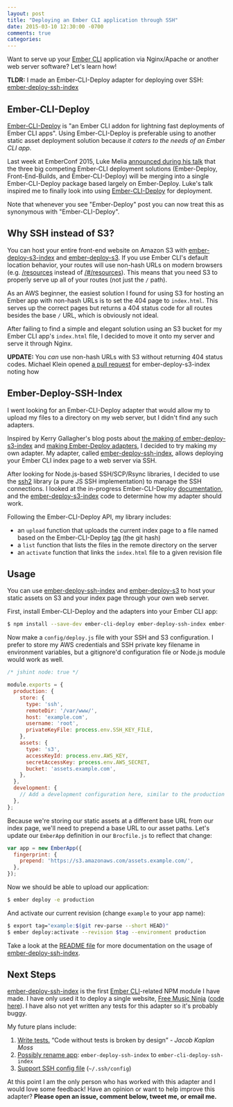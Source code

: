 ```yaml
---
layout: post
title: "Deploying an Ember CLI application through SSH"
date: 2015-03-10 12:30:00 -0700
comments: true
categories: 
---
```


Want to serve up your [Ember CLI][] application via Nginx/Apache or another web server software?  Let's learn how!

**TLDR:** I made an Ember-CLI-Deploy adapter for deploying over SSH: [ember-deploy-ssh-index][]

## Ember-CLI-Deploy

[Ember-CLI-Deploy][] is "an Ember CLI addon for lightning fast deployments of Ember CLI apps".  Using Ember-CLI-Deploy is preferable using to another static asset deployment solution because *it caters to the needs of an Ember CLI app*.

Last week at EmberConf 2015, Luke Melia [announced during his talk][luke's talk] that the three big competing Ember-CLI deployment solutions (Ember-Deploy, Front-End-Builds, and Ember-CLI-Deploy) will be merging into a single Ember-CLI-Deploy package based largely on Ember-Deploy.  Luke's talk inspired me to finally look into using [Ember-CLI-Deploy][] for deployment.

Note that whenever you see "Ember-Deploy" post you can now treat this as synonymous with "Ember-CLI-Deploy".

## Why SSH instead of S3?

You can host your entire front-end website on Amazon S3 with [ember-deploy-s3-index][] and [ember-deploy-s3][].  If you use Ember CLI's default location behavior, your routes will use non-hash URLs on modern browsers (e.g. [/resources][] instead of [/#/resources][]).  This means that you need S3 to properly serve up all of your routes (not just the `/` path).

As an AWS beginner, the easiest solution I found for using S3 for hosting an Ember app with non-hash URLs is to set the 404 page to `index.html`.  This serves up the correct pages but returns a 404 status code for all routes besides the base `/` URL, which is obviously not ideal.

After failing to find a simple and elegant solution using an S3 bucket for my Ember CLI app's `index.html` file, I decided to move it onto my server and serve it through Nginx.

**UPDATE:** You *can* use non-hash URLs with S3 without returning 404 status codes.  Michael Klein opened [a pull request][non-hash explanation] for ember-deploy-s3-index noting how

## Ember-Deploy-SSH-Index

I went looking for an Ember-CLI-Deploy adapter that would allow my to upload my files to a directory on my web server, but I didn't find any such adapters.

Inspired by Kerry Gallagher's blog posts about [the making of ember-deploy-s3-index][] and [making Ember-Deploy adapters][], I decided to try making my own adapter.  My adapter, called [ember-deploy-ssh-index][], allows deploying your Ember CLI index page to a web server via SSH.

After looking for Node.js-based SSH/SCP/Rsync libraries, I decided to use the [ssh2][] library (a pure JS SSH implementation) to manage the SSH connections.  I looked at the in-progress Ember-CLI-Deploy [documentation][ember-cli-deploy documentation], and the [ember-deploy-s3-index][] code to determine how my adapter should work.

Following the Ember-CLI-Deploy API, my library includes:

- an `upload` function that uploads the current index page to a file named based on the Ember-CLI-Deploy [tag][tag] (the git hash)
- a `list` function that lists the files in the remote directory on the server
- an `activate` function that links the `index.html` file to a given revision file

## Usage

You can use [ember-deploy-ssh-index][] and [ember-deploy-s3][] to host your static assets on S3 and your index page through your own web server.

First, install Ember-CLI-Deploy and the adapters into your Ember CLI app:

```bash
$ npm install --save-dev ember-cli-deploy ember-deploy-ssh-index ember-deploy-s3
```

Now make a `config/deploy.js` file with your SSH and S3 configuration.  I prefer to store my AWS credentials and SSH private key filename in environment variables, but a gitignore'd configuration file or Node.js module would work as well.

```js
/* jshint node: true */

module.exports = {
  production: {
    store: {
      type: 'ssh',
      remoteDir: '/var/www/',
      host: 'example.com',
      username: 'root',
      privateKeyFile: process.env.SSH_KEY_FILE,
    },
    assets: {
      type: 's3',
      accessKeyId: process.env.AWS_KEY,
      secretAccessKey: process.env.AWS_SECRET,
      bucket: 'assets.example.com',
    },
  },
  development: {
    // Add a development configuration here, similar to the production one above
  },
};
```

Because we're storing our static assets at a different base URL from our index page, we'll need to prepend a base URL to our asset paths.  Let's update our `EmberApp` definition in our `Brocfile.js` to reflect that change:

```js
var app = new EmberApp({
  fingerprint: {
    prepend: 'https://s3.amazonaws.com/assets.example.com/',
  },
});
```

Now we should be able to upload our application:

```bash
$ ember deploy -e production
```

And activate our current revision (change `example` to your app name):

```bash
$ export tag="example:$(git rev-parse --short HEAD)"
$ ember deploy:activate --revision $tag --environment production
```

Take a look at the [README file][] for more documentation on the usage of [ember-deploy-ssh-index][].


## Next Steps

[ember-deploy-ssh-index][] is the first [Ember CLI][]-related NPM module I have made.  I have only used it to deploy a single website, [Free Music Ninja][] ([code here][fmn code]).  I have also not yet written any tests for this adapter so it's probably buggy.

My future plans include:

1. [Write tests.][#3]  <q>Code without tests is broken by design</q> - <cite>Jacob Kaplan Moss</cite>
2. [Possibly rename app][#10]: `ember-deploy-ssh-index` to `ember-cli-deploy-ssh-index`
3. [Support SSH config file][#7] (`~/.ssh/config`)

At this point I am the only person who has worked with this adapter and I would love some feedback!  Have an opinion or want to help improve this adapter?  **Please open an issue, comment below, tweet me, or email me.**


[ember cli]: http://ember-cli.com
[ember-deploy-s3]: https://github.com/LevelbossMike/ember-deploy-s3 
[ember-deploy-s3-index]: https://github.com/Kerry350/ember-deploy-s3-index 
[ember-cli-deploy]: https://github.com/ember-cli/ember-cli-deploy
[/resources]: https://freemusic.ninja/resources
[/#/resources]: https://freemusic.ninja/#/resources
[the making of ember-deploy-s3-index]: http://kerrygallagher.co.uk/the-making-of-ember-deploy-s3-index/
[making ember-deploy adapters]: http://kerrygallagher.co.uk/making-ember-deploy-adapters/
[luke's talk]: https://www.youtube.com/watch?v=4EDetv_Rw5U
[ssh2]: https://github.com/mscdex/ssh2
[readme file]: https://github.com/treyhunner/ember-deploy-ssh-index#readme
[ember-deploy-ssh-index]: https://github.com/treyhunner/ember-deploy-ssh-index
[free music ninja]: https://freemusic.ninja/
[#3]: https://github.com/treyhunner/ember-deploy-ssh-index/issues/3
[#10]: https://github.com/treyhunner/ember-deploy-ssh-index/issues/10
[#7]: https://github.com/treyhunner/ember-deploy-ssh-index/issues/7
[fmn code]: https://github.com/FreeMusicNinja/freemusic.ninja
[tag]: https://github.com/ember-cli/ember-cli-deploy#tagging-adapters
[ember-cli-deploy documentation]: https://github.com/ember-cli/ember-cli-deploy#index-adapters
[non-hash explanation]: https://github.com/Kerry350/ember-deploy-s3-index/pull/12/files
